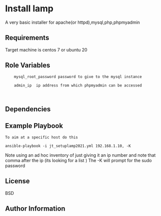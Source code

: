 Install lamp
=========

A very basic installer for apache(or httpd),mysql,php,phpmyadmin

Requirements
------------

Target machine is centos 7 or ubuntu 20

Role Variables
--------------

```
    mysql_root_password password to give to the mysql instance

    admin_ip  ip address from which phpmyadmin can be accessed

    
```

Dependencies
------------

## Example Playbook

    To aim at a specific host do this
    
    ansible-playbook -i jt_setuplamp2021.yml 192.168.1.10, -K

Note using an ad hoc inventory of just giving it an ip number
and note that comma after the ip (its looking for a list )
The -K will prompt for the sudo password

License
-------

BSD

Author Information
------------------

